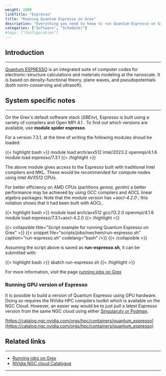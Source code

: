 ```yaml
---
weight: 1000
linkTitle: "Espresso"
title: "Running Quantum Espresso on Grex"
description: "Everything you need to know to run Quantum Espresso on Grex."
categories: ["Software", "Scheduler"]
#tags: ["Configuration"]
---
```


## Introduction
---

[Quantum ESPRESSO](https://www.quantum-espresso.org) is an integrated suite of computer codes for electronic-structure calculations and materials modeling at the nanoscale. It is based on      density-functional theory, plane waves, and pseudopotentials (both norm-conserving and ultrasoft).

## System specific notes
---

On the Grex's default software stack (_SBEnv_), Espresso is built using a variety of compilers and Open MPI 4.1 . 
To find out which versions are available, use **module spider espresso**. 

For a version 7.3.1, at the time of writing the following modules shoud be loaded:

{{< highlight bash >}}
module load  arch/avx512  intel/2023.2  openmpi/4.1.6
module load  espresso/7.3.1
{{< /highlight >}}

The above module gives access to the Espresso built with traditional Intel compilers and MKL. These would be recommended for compute nodes using Intel AVX512 CPUs.

For better efficiency on AMD CPUs (partitions _genoa_, _genlm_) a better performance may be achieved by using GCC compilers and AOCL linear algebra packages:
Note that the module _version_ has _+aocl-4.2.0_ ; this notation shows that it had been built with AOCL.

{{< highlight bash >}}
module load arch/avx512  gcc/13.2.0  openmpi/4.1.6
module load espresso/7.3.1+aocl-4.2.0
{{< /highlight >}}


{{< collapsible title="Script example for running Quantum Espresso on Grex" >}}
{{< snippet
    file="scripts/jobs/nwchem/run-espresso.sh"
    caption="run-espresso.sh"
    codelang="bash"
/>}}
{{< /collapsible >}}

Assuming the script above is saved as __run-espresso.sh__, it can be submitted with:

{{< highlight bash >}}
sbatch run-espresso.sh
{{< /highlight >}}

For more information, visit the page [running jobs on Grex](running-jobs)

### Running GPU version of Espresso

It is possible to build a version of Quantum Espresso using GPU hardware. Doing so requires the NVidia HPC compilers toolkit which is available on the NGC Cloud.
However, an easier way would be to just pull a latest Espresso version from the same NGC cloud using either [Singularuty or Podman](/software/containers).

[https://catalog.ngc.nvidia.com/orgs/hpc/containers/quantum_espresso](https://catalog.ngc.nvidia.com/orgs/hpc/containers/quantum_espresso)


## Related links
---

* [Running jobs on Grex](running-jobs)
* [NVidia NGC cloud Catalogue](https://catalog.ngc.nvidia.com/)

---

<!-- {{< treeview display="tree" />}} -->

<!-- Changes and update:
* Last revision: Jan 28, 2025. 
-->
